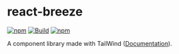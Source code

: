 # react-breeze

[![npm](https://img.shields.io/npm/v/react-breeze)](https://www.npmjs.com/package/react-breeze)
[![Build](https://circleci.com/gh/morintd/react-breeze.svg?style=shield)](https://app.circleci.com/pipelines/github/morintd/react-breeze)
[![npm](https://img.shields.io/npm/dm/react-breeze)](https://www.npmjs.com/package/react-breeze)

A component library made with TailWind ([Documentation](https://morintd.github.io/react-breeze/)).
